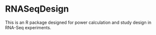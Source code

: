 # RNASeqDesign
This is an R package designed for power calculation and study design in RNA-Seq experiments.


